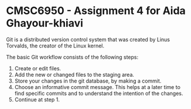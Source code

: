 # CMSC6950 - Assignment 4 for Aida Ghayour-khiavi

Git is a distributed version control system that was created by
Linus Torvalds, the creator of the Linux kernel.

The basic Git workflow consists of the following steps:
1. Create or edit files.
2. Add the new or changed files to the staging area.
3. Store your changes in the git database, by making a commit.
4. Choose an informative commit message. This helps at a later time to 
find
specific commits and to understand the intention of the changes.
5. Continue at step 1.
